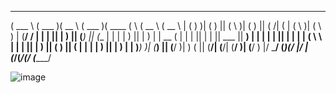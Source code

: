 
 ______   _______  ______   _______  _______  _        ______   ______  
(  ___ \ (  ___  )(  __  \ (  ___  )(  ____ \( \      (  __  \ (  __  \ 
| (   ) )| (   ) || (  \  )| (   ) || (    \/| (      | (  \  )| (  \  )
| (__/ / | |   | || |   ) || (___) || (__    | |      | |   ) || |   ) |
|  __ (  | |   | || |   | ||  ___  ||  __)   | |      | |   | || |   | |
| (  \ \ | |   | || |   ) || (   ) || (      | |      | |   ) || |   ) |
| )___) )| (___) || (__/  )| )   ( || (____/\| (____/\| (__/  )| (__/  )
|/ \___/ (_______)(______/ |/     \|(_______/(_______/(______/ (______/ 
                                                                        

                                                                                                                                                                              
                                                                                                                                                                              
                                                                                                                                                                              
                                                                                                                                                                              
                                                                                                                                                                              
                                                                                                                                                                              
                                                                                                                                                                            
![image](https://github.com/user-attachments/assets/0b4c1400-9e8e-4afc-b906-15cf63b5d69f)
